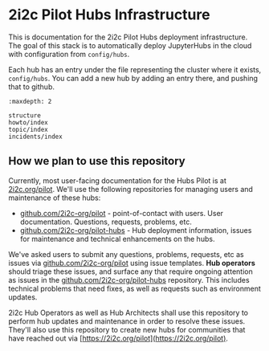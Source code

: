 # 2i2c Pilot Hubs Infrastructure

This is documentation for the 2i2c Pilot Hubs deployment infrastructure. The goal of this stack is to automatically deploy JupyterHubs in the cloud with configuration from `config/hubs`.

Each hub has an entry under the file representing the cluster where it exists,
`config/hubs`. You can add a new hub by adding an entry there, and pushing that to github.

```{toctree}
:maxdepth: 2

structure
howto/index
topic/index
incidents/index
```

## How we plan to use this repository

Currently, most user-facing documentation for the Hubs Pilot is at [2i2c.org/pilot](https://2i2c.org/pilot/). We'll use the following repositories for managing users and maintenance of these hubs:

- [github.com/2i2c-org/pilot](https://github.com/2i2c-org/pilot) - point-of-contact with users. User documentation. Questions, requests, problems, etc.
- [github.com/2i2c-org/pilot-hubs](https://github.com/2i2c-org/pilot-hubs) - Hub deployment information, issues for maintenance and technical enhancements on the hubs.

We've asked users to submit any questions, problems, requests, etc as issues via [github.com/2i2c-org/pilot](https://github.com/2i2c-org/pilot) using issue templates. **Hub operators** should triage these issues, and surface any that require ongoing attention as issues in the [github.com/2i2c-org/pilot-hubs](https://github.com/2i2c-org/pilot-hubs) repository. This includes technical problems that need fixes, as well as requests such as environment updates.

2i2c Hub Operators as well as Hub Architects shall use this repository to perform hub updates and maintenance in order to resolve these issues. They'll also use this repository to create new hubs for communities that have reached out via [https://2i2c.org/pilot](https://2i2c.org/pilot).
